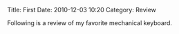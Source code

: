 Title: First
Date: 2010-12-03 10:20
Category: Review

Following is a review of my favorite mechanical keyboard.